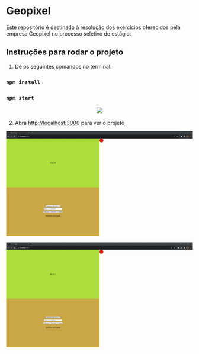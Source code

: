 # Geopixel

Este repositório é destinado à resolução dos exercícios oferecidos pela empresa Geopixel no processo seletivo de estágio.

## Instruções para rodar o projeto

1. Dê os seguintes comandos no terminal:

### `npm install`

### `npm start`

<p align="center"> <img src="/readme/gif1.gif"/></p>

2. Abra [http://localhost:3000](http://localhost:3000) para ver o projeto

<p align="center"> <img src="/readme/gif2.gif"/></p>

<p align="center"> <img src="/readme/gif3.gif"/></p>

